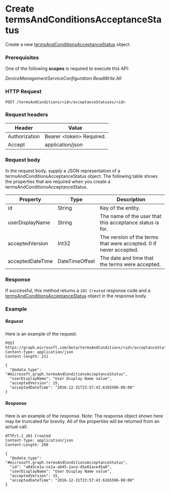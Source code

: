 ﻿# Create termsAndConditionsAcceptanceStatus
Create a new [termsAndConditionsAcceptanceStatus](../resources/intune_companyterms_termsandconditionsacceptancestatus.md) object.
### Prerequisites
One of the following **scopes** is required to execute this API:

*DeviceManagementServiceConfiguration.ReadWrite.All*
### HTTP Request
<!-- {
  "blockType": "ignored"
}
-->
```http
POST /termsAndConditions/<id>/acceptanceStatuses/<id>
```

### Request headers
|Header|Value|
|---|---|
|Authorization|Bearer &lt;token&gt; Required.|
|Accept|application/json|

### Request body
In the request body, supply a JSON representation of a termsAndConditionsAcceptanceStatus object.
The following table shows the properties that are required when you create a termsAndConditionsAcceptanceStatus.

|Property|Type|Description|
|---|---|---|
|id|String|Key of the entity.|
|userDisplayName|String|The name of the user that this acceptance status is for.|
|acceptedVersion|Int32|The version of the terms that were accepted. 0 if never accepted.|
|acceptedDateTime|DateTimeOffset|The date and time that the terms were accepted.|



### Response
If successful, this method returns a `201 Created` response code and a [termsAndConditionsAcceptanceStatus](../resources/intune_companyterms_termsandconditionsacceptancestatus.md) object in the response body.

### Example
##### Request
Here is an example of the request.
```http
POST https://graph.microsoft.com/beta/termsAndConditions/<id>/acceptanceStatuses/<id>
Content-type: application/json
Content-length: 211

{
  "@odata.type": "#microsoft.graph.termsAndConditionsAcceptanceStatus",
  "userDisplayName": "User Display Name value",
  "acceptedVersion": 15,
  "acceptedDateTime": "2016-12-31T23:57:43.6165506-08:00"
}
```

##### Response
Here is an example of the response. Note: The response object shown here may be truncated for brevity. All of the properties will be returned from an actual call.
```http
HTTP/1.1 201 Created
Content-Type: application/json
Content-Length: 260

{
  "@odata.type": "#microsoft.graph.termsAndConditionsAcceptanceStatus",
  "id": "a045ce1a-ce1a-a045-1ace-45a01ace45a0",
  "userDisplayName": "User Display Name value",
  "acceptedVersion": 15,
  "acceptedDateTime": "2016-12-31T23:57:43.6165506-08:00"
}
```



